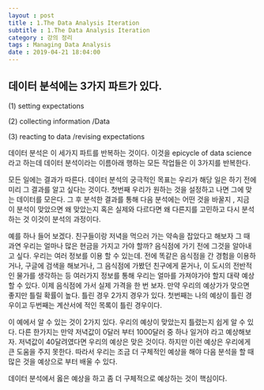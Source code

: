 ```yaml
---
layout : post
title : 1.The Data Analysis Iteration
subtitle : 1.The Data Analysis Iteration
category : 강의 정리
tags : Managing Data Analysis
date : 2019-04-21 18:04:00
---
```


## 데이터 분석에는 3가지 파트가 있다.

(1) setting expectations

(2) collecting information /Data

(3) reacting to data  /revising expectations


데이터 분석은 이 세가지 파트를 반복하는 것이다.
이것을 epicycle of data science라고 하는데 데이터 분석이라는 이름아래 행하는 모든 작업들은 이 3가지를 반복한다.

모든 일에는 결과가 따른다.
데이터 분석의 궁극적인 목표는 우리가 해당 일은 하기 전에 미리 그 결과를 알고 싶다는 것이다.
첫번째 우리가 원하는 것을 설정하고 나면 그에 맞는 데이터를 모은다.
그 후 분석한 결과를 통해 다음 분석에는 어떤 것을 바꿀지 , 지금 이 분석이 맞았으면 왜 맞았는지 혹은 실제와 다르다면 왜 다른지를 고민하고 다시 분석하는 것 이것이 분석의 과정이다.

예를 하나 들어 보겠다.
친구들이랑 저녁을 먹으러 가는 약속을 잡았다고 해보자
그 때 과연 우리는 얼마나 많은 현금을 가지고 가야 할까?
음식점에 가기 전에 그것을 알아내고 싶다.
우리는 여러 정보를 이용 할 수 있는데.
전에 똑같은 음식점을 간 경험을 이용하거나, 구글에 검색을 해보거나, 그 음식점에 가봤던 친구에게 묻거나, 이 도시의 전반적인 물가를 생각하는 등 여러가지 정보를 통해 우리는 얼마를 가져야가야 할지 대략 예상할 수 있다.
이제 음식점에 가서 실제 가격을 한 번 보자.
만약 우리의 예상가가 맞으면 좋지만 틀릴 확률이 높다.
틀린 경우 2가지 경우가 있다.
첫번째는 나의 예상이 틀린 경우이고 두번째는 계산서에 적인 목록이 틀린 경우이다.

이 예에서 알 수 있는 것이 2가지 있다.
우리의 예상이 맞았는지 틀렸는지 쉽게 알 수 있다.
다른 한가지는 만약 저녁값이 0달러 부터 1000달러 중 하나 일거야 라고 예상해보자. 저녁값이 40달려였다면 우리의 예상은 맞은 것이다.
하지만 이런 예상은 우리에게 큰 도움을 주지 못한다.
따라서 우리는 조금 더 구체적인 예상을 해야 다음 분석을 할 때 많은 것을 예상으로 부터 배울 수 있다.

데이터 분석에서 옳은 예상을 하고 좀 더 구체적으로 예상하는 것이 핵심이다.
